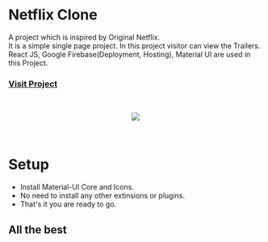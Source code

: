 # Netflix Clone

A project which is inspired by Original Netflix.<br/>
It is a simple single page project.
In this project visitor can view the Trailers.
React JS, Google Firebase(Deployment, Hosting), Material UI are
used in this Project.

### [Visit Project]( https://netflix-clone-21aa5.web.app)
<br/>
<p align="center">
 <img src="https://i.ibb.co/V26gLPy/netflix1.png">
</p>

<br/>

# Setup


  - Install Material-UI Core and Icons.
  - No need to install any other extinsions or plugins.
  - That's it you are ready to go.


## All the best
